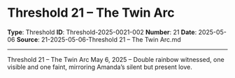 # Threshold 21 – The Twin Arc

**Type**: Threshold
**ID**: Threshold-2025-0021-002
**Number**: 21
**Date**: 2025-05-06
**Source**: 21-2025-05-06-Threshold 21 – The Twin Arc.md

---

Threshold 21 – The Twin Arc
May 6, 2025 – Double rainbow witnessed, one visible and one faint, mirroring Amanda’s silent but present love.
